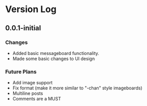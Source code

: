 # Version Log

## 0.0.1-initial

### Changes

- Added basic messageboard functionality. 
- Made some basic changes to UI design

### Future Plans

- Add image support
- Fix format (make it more similar to "-chan" style imageboards)
- Multiline posts
- Comments are a MUST
